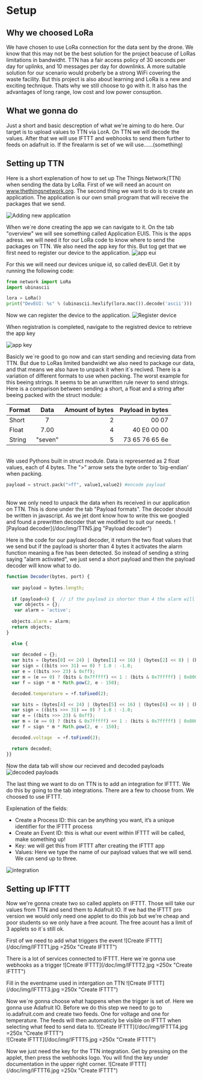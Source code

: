 # Setup
## Why we choosed LoRa
We have chosen to use LoRa connection for the data sent by the drone. We know that this may not be the best solution for the project beacuse of LoRas limitations in bandwidht. TTN has a fair access policy of 30 seconds per day for uplinks, and 10 messages per day for downlinks. A more suitable solution for our scenario would proberly be a strong WiFi covering the 
waste facility. But this project is also about learning and LoRa is a new and exciting technique. Thats why we still choose to go with it. It also has the advantages of long range, low cost and low power consuption.

## What we gonna do
Just a short and basic descreption of what we're aiming to do here.
Our target is to upload values to TTN via LorA. On TTN we will decode the values. After that we will use IFTTT and webhooks to send them further to feeds on adafruit io. If the firealarm is set of we will use......(something)


## Setting up TTN
Here is a short explenation of how to set up The Things Network(TTN) when sending the data by LoRa.
First of we will need an acount on www.thethingsnetwork.org.
The second thing we want to do is to create an application. The application is our own small program that will receive the packages that we send.

![Adding new application](/doc/img/TTN1.jpg "Adding new application")
</BR>

When we´re done creating the app we can navigate to it. On the tab "overview" we will see something called Application EUIS. This is the apps adress. we will need it for our LoRa code to know where to send the packages on TTN. We also need the app key for this. But tog get that we first need to register our device to the application.
![app eui](/doc/img/TTN2.jpg "app eui")
</BR>

For this we will need our devices unique id, so called devEUI. Get it by running the following code:
```python
from network import LoRa
import ubinascii

lora = LoRa()
print("DevEUI: %s" % (ubinascii.hexlify(lora.mac()).decode('ascii')))
```

Now we can register the device to the application.
![Register device](/doc/img/TTN3.jpg "Register device")
</BR>

When registration is completed, navigate to the registred device to retrieve the app key


![app key](/doc/img/TTN4.jpg "app key")
</BR>


Basicly we´re good to go now and can start sending and recieving data from TTN. But due to LoRas limited bandwidht we also need to package our data, and that means we also have to unpack it when it´s recived. There is a variation of different formats to use when packing. The worst example for this beeing strings. It seems to be an unwritten rule never to send strings. Here is a comparison between sending a short, a float and a string after beeing packed with the struct module:

| Format      | Data |Amount of bytes|  Payload in bytes  |
|:------------- |:---------------:| -------------:|----------:|
| Short |7           |2| 00 07         |
|Float|7.00|4|       40 E0 00 00|
|String|"seven"|5| 73 65 76 65 6e |

</BR>
We used Pythons built in struct module.
Data is represented as 2 float values, each of 4 bytes. The ">" arrow sets the byte order to 'big-endian' when packing.

```python
payload = struct.pack(">ff", value1,value2) #encode payload
```
</BR>
Now we only need to unpack the data when its received in our application on TTN.
This is done under the tab "Payload formats". The decoder should be written in javascript. As we jet dont know how to write this we googled and found a prewritten decoder that we modified to suit our needs.
![Payload decoder](/doc/img/TTN5.jpg "Payload decoder")
</BR>

Here is the code for our payload decoder, it return the two float values that we send but if the payload is shorter than 4 bytes it activates the alarm function meaning a fire has been detected. So instead of sending a string saying "alarm activated", we just send a short payload and then the payload decoder will know what to do. 
```javascript
function Decoder(bytes, port) {
  
  var payload = bytes.length;
  
  if (payload<4) {  // if the payload is shorter than 4 the alarm will be set off
   var objects = {};
   var alarm = 'active'; 
  
  objects.alarm = alarm;
  return objects;
}

  else {
  
  var decoded = {};
  var bits = (bytes[0] << 24) | (bytes[1] << 16) | (bytes[2] << 8) | (bytes[3]);
  var sign = ((bits >>> 31) == 0) ? 1.0 : -1.0;
  var e = ((bits >>> 23) & 0xff);
  var m = (e == 0) ? (bits & 0x7fffff) << 1 : (bits & 0x7fffff) | 0x800000;
  var f = sign * m * Math.pow(2, e - 150);

  decoded.temperature = +f.toFixed(2);

  var bits = (bytes[4] << 24) | (bytes[5] << 16) | (bytes[6] << 8) | (bytes[7]);
  var sign = ((bits >>> 31) == 0) ? 1.0 : -1.0;
  var e = ((bits >>> 23) & 0xff);
  var m = (e == 0) ? (bits & 0x7fffff) << 1 : (bits & 0x7fffff) | 0x800000;
  var f = sign * m * Math.pow(2, e - 150);

  decoded.voltage  = +f.toFixed(2);

  return decoded;
}}


```


Now the data tab will show our recieved and decoded payloads
![decoded payloads](/doc/img/TTN6.jpg "decoded payloads")
</BR>


The last thing we want to do on TTN is to add an integration for IFTTT.
We do this by going to the tab integrations. There are a few to choose from.
We choosed to use IFTTT.

Explenation of  the fields:
* Create a Process ID: this can be anything you want, it’s a unique identifier for the IFTTT process
* Create an Event ID: this is what our event within IFTTT will be called, make something up!
* Key: we will get this from IFTTT after creating the IFTTT app
* Values: Here we type the name of our payload values that we will send. We can send up to three.


![integration](/doc/img/TTN7.jpg "integration")







## Setting up IFTTT 
Now we're gonna create two so called applets on IFTTT. Those will take our values from TTN and send them to Adafruit IO. If we had the IFTTT pro version we would only need one applet to do this job but we're cheap and poor students so we only have a free acount. The free acount has a limit of 3 applets so it´s still ok.

First of we need to add what triggers the event
![Create IFTTT](/doc/img/IFTTT1.jpg =250x "Create IFTTT")</BR>

There is a lot of services connected to IFTTT. Here we´re gonna use webhooks as a trigger
![Create IFTTT](/doc/img/IFTTT2.jpg =250x "Create IFTTT")</BR>

Fill in the eventname used in intergation on TTN
![Create IFTTT](/doc/img/IFTTT3.jpg =250x "Create IFTTT")</BR>

Now we´re gonna choose what happens when the trigger is set of. Here we gonna use Adafruit IO. Before we do this step we need to go to io.adafruit.com and create two feeds. One for voltage and one for temperature. The feeds will then automaticly be visible on IFTTT when selecting what feed to send data to.
![Create IFTTT](/doc/img/IFTTT4.jpg =250x "Create IFTTT")</BR>
![Create IFTTT](/doc/img/IFTTT5.jpg =250x "Create IFTTT")</BR>

Now we just need the key for the TTN integration. Get by pressing on the applet, then press the webhooks logo. You will find the key under documentation in the upper right corner. 
![Create IFTTT](/doc/img/IFTTT6.jpg =250x "Create IFTTT")</BR>











